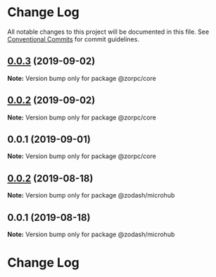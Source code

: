 # Change Log

All notable changes to this project will be documented in this file.
See [Conventional Commits](https://conventionalcommits.org) for commit guidelines.

## [0.0.3](https://github.com/zcorky/zodash/compare/@zorpc/core@0.0.2...@zorpc/core@0.0.3) (2019-09-02)

**Note:** Version bump only for package @zorpc/core





## [0.0.2](https://github.com/zcorky/zodash/compare/@zorpc/core@0.0.1...@zorpc/core@0.0.2) (2019-09-02)

**Note:** Version bump only for package @zorpc/core





## 0.0.1 (2019-09-01)

**Note:** Version bump only for package @zorpc/core





## [0.0.2](https://github.com/zcorky/zodash/compare/@zodash/microhub@0.0.1...@zodash/microhub@0.0.2) (2019-08-18)

**Note:** Version bump only for package @zodash/microhub





## 0.0.1 (2019-08-18)

**Note:** Version bump only for package @zodash/microhub





# Change Log
